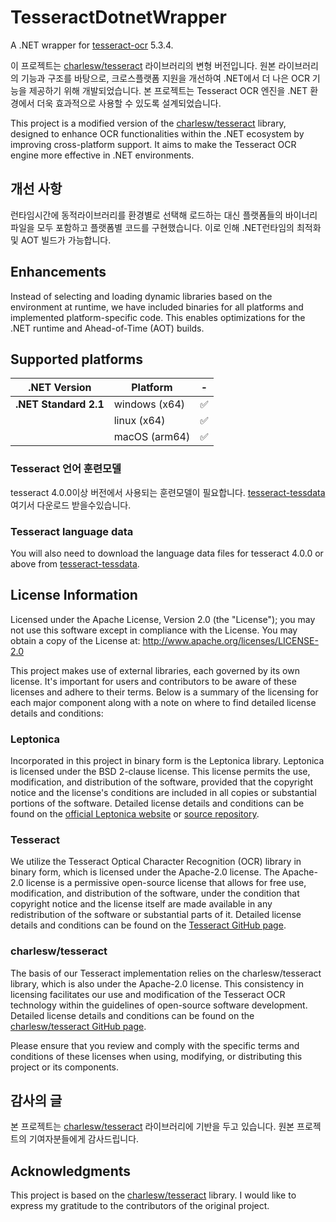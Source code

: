 # TesseractDotnetWrapper

A .NET wrapper for [tesseract-ocr] 5.3.4.

이 프로젝트는 [charlesw/tesseract](https://github.com/charlesw/tesseract) 라이브러리의 변형 버전입니다. 원본 라이브러리의 기능과 구조를 바탕으로, 크로스플랫폼 지원을 개선하여 .NET에서 더 나은 OCR 기능을 제공하기 위해 개발되었습니다.
본 프로젝트는 Tesseract OCR 엔진을 .NET 환경에서 더욱 효과적으로 사용할 수 있도록 설계되었습니다.

This project is a modified version of the [charlesw/tesseract](https://github.com/charlesw/tesseract) library, designed to enhance OCR functionalities within the .NET ecosystem by improving cross-platform support.
It aims to make the Tesseract OCR engine more effective in .NET environments.

## 개선 사항
  런타임시간에 동적라이브러리를 환경별로 선택해 로드하는 대신 플랫폼들의 바이너리파일을 모두 포함하고 플랫폼별 코드를 구현했습니다.
  이로 인해 .NET런타임의 최적화 및 AOT 빌드가 가능합니다.

## Enhancements
  Instead of selecting and loading dynamic libraries based on the environment at runtime, we have included binaries for all platforms and implemented platform-specific code.
  This enables optimizations for the .NET runtime and Ahead-of-Time (AOT) builds.


## Supported platforms

|.NET Version|Platform|-|
|-|-|-|
|**.NET Standard 2.1**|windows (x64)|✅|
| |linux (x64)|✅|
| |macOS (arm64)|✅|

### Tesseract 언어 훈련모델
tesseract 4.0.0이상 버전에서 사용되는 훈련모델이 필요합니다. [tesseract-tessdata] 여기서 다운로드 받을수있습니다.

### Tesseract language data
You will also need to download the language data files for tesseract 4.0.0 or above from [tesseract-tessdata].

[tesseract-ocr]: https://github.com/tesseract-ocr/tesseract
[tesseract-tessdata]: https://github.com/tesseract-ocr/tessdata/

## License Information

Licensed under the Apache License, Version 2.0 (the "License"); you may not use this software except in compliance with the License. You may obtain a copy of the License at:
http://www.apache.org/licenses/LICENSE-2.0

This project makes use of external libraries, each governed by its own license. It's important for users and contributors to be aware of these licenses and adhere to their terms. Below is a summary of the licensing for each major component along with a note on where to find detailed license details and conditions:

### Leptonica 
Incorporated in this project in binary form is the Leptonica library. Leptonica is licensed under the BSD 2-clause license. This license permits the use, modification, and distribution of the software, provided that the copyright notice and the license's conditions are included in all copies or substantial portions of the software. Detailed license details and conditions can be found on the [official Leptonica website](http://www.leptonica.org/) or [source repository](https://github.com/danbloomberg/leptonica).

### Tesseract
We utilize the Tesseract Optical Character Recognition (OCR) library in binary form, which is licensed under the Apache-2.0 license. The Apache-2.0 license is a permissive open-source license that allows for free use, modification, and distribution of the software, under the condition that copyright notice and the license itself are made available in any redistribution of the software or substantial parts of it. Detailed license details and conditions can be found on the [Tesseract GitHub page](https://github.com/tesseract-ocr/tesseract).

### charlesw/tesseract
The basis of our Tesseract implementation relies on the charlesw/tesseract library, which is also under the Apache-2.0 license. This consistency in licensing facilitates our use and modification of the Tesseract OCR technology within the guidelines of open-source software development. Detailed license details and conditions can be found on the [charlesw/tesseract GitHub page](https://github.com/charlesw/tesseract).

Please ensure that you review and comply with the specific terms and conditions of these licenses when using, modifying, or distributing this project or its components.

## 감사의 글
본 프로젝트는 [charlesw/tesseract](https://github.com/charlesw/tesseract) 라이브러리에 기반을 두고 있습니다. 원본 프로젝트의 기여자분들에게 감사드립니다.

## Acknowledgments
This project is based on the [charlesw/tesseract](https://github.com/charlesw/tesseract) library. I would like to express my gratitude to the contributors of the original project.
